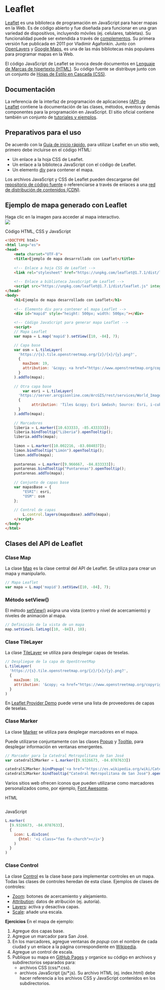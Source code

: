 # Leaflet
[Leaflet](https://leafletjs.com/) es una biblioteca de programación en JavaScript para hacer mapas en la Web. Es de código abierto y fue diseñada para funcionar en una gran variedad de dispositivos, incluyendo móviles (ej. celulares, tabletas). Su funcionalidad puede ser extendida a través de [complementos](https://leafletjs.com/plugins.html). Su primera versión fue publicada en 2011 por Vladimir Agafonkin. Junto con [OpenLayers](https://openlayers.org/) y [Google Maps](https://developers.google.com/maps/documentation), es una de las más bibliotecas más populares para programar mapas en la Web.

El código JavaScript de Leaflet se invoca desde documentos en [Lenguaje de Marcas de hipertexto (HTML)](https://html.spec.whatwg.org/). Su código fuente se distribuye junto con un conjunto de [Hojas de Estilo en Cascada (CSS)](https://www.w3.org/Style/CSS/#specs).

## Documentación
La referencia de la interfaz de programación de aplicaciones [(API) de Leaflet](https://leafletjs.com/reference-1.7.1.html) contiene la documentación de las clases, métodos, eventos y demás componentes para la programación en JavaScript. El sitio oficial contiene también un conjunto de [tutoriales y ejemplos](https://leafletjs.com/examples.html).

## Preparativos para el uso
De acuerdo con la [Guía de inicio rápido](https://leafletjs.com/examples/quick-start/), para utilizar Leaflet en un sitio web, primero debe incluirse en el código HTML:

- Un enlace a la hoja CSS de Leaflet.
- Un enlace a la biblioteca JavaScript con el código de Leaflet.
- Un elemento [div](https://developer.mozilla.org/es/docs/Web/HTML/Element/div) para contener el mapa.

Los archivos JavaScript y CSS de Leaflet pueden descargarse del [repositorio de código fuente](https://github.com/Leaflet/Leaflet) o referenciarse a través de enlaces a una [red de distribución de contenidos (CDN)](https://leafletjs.com/download.html).

## Ejemplo de mapa generado con Leaflet
Haga clic en la imagen para acceder al mapa interactivo.  
[![](img/ejemplo-mapa-leaflet.png)](https://tpb729-desarrollosigweb-2021.github.io/leccion-05-leaflet/ejemplo-leaflet-basico.html)

Código HTML, CSS y JavaScript

```html
<!DOCTYPE html>
<html lang="es">
<head>
    <meta charset="UTF-8">
    <title>Ejemplo de mapa desarrollado con Leaflet</title>     
    
    <!-- Enlace a hoja CSS de Leaflet -->
    <link rel="stylesheet" href="https://unpkg.com/leaflet@1.7.1/dist/leaflet.css" integrity="sha512-xodZBNTC5n17Xt2atTPuE1HxjVMSvLVW9ocqUKLsCC5CXdbqCmblAshOMAS6/keqq/sMZMZ19scR4PsZChSR7A==" crossorigin=""/>
    
    <!-- Enlace a biblioteca JavaScript de Leaflet -->
    <script src="https://unpkg.com/leaflet@1.7.1/dist/leaflet.js" integrity="sha512-XQoYMqMTK8LvdxXYG3nZ448hOEQiglfqkJs1NOQV44cWnUrBc8PkAOcXy20w0vlaXaVUearIOBhiXZ5V3ynxwA==" crossorigin=""></script>    
</head>
<body>
    <h1>Ejemplo de mapa desarrollado con Leaflet</h1>     
    
    <!-- Elemento div para contener el mapa Leaflet -->
    <div id="mapid" style="height: 500px; width: 500px;"></div>

    <!-- Código JavaScript para generar mapa Leaflet -->
    <script>
	// Mapa Leaflet
	var mapa = L.map('mapid').setView([10, -84], 7);

	// Capa base
	var osm = L.tileLayer(
	  'https://{s}.tile.openstreetmap.org/{z}/{x}/{y}.png?', 
	  {
	    maxZoom: 19,
	    attribution: '&copy; <a href="https://www.openstreetmap.org/copyright">OpenStreetMap</a> contributors'
	  }
	).addTo(mapa);		
	    
	// Otra capa base
        var esri = L.tileLayer(
	  'https://server.arcgisonline.com/ArcGIS/rest/services/World_Imagery/MapServer/tile/{z}/{y}/{x}', 
	  {
            attribution: 'Tiles &copy; Esri &mdash; Source: Esri, i-cubed, USDA, USGS, AEX, GeoEye, Getmapping, Aerogrid, IGN, IGP, UPR-EGP, and the GIS User Community'
	  }
	).addTo(mapa);	    
	    
	// Marcadores
	liberia = L.marker([10.633333, -85.433333]);
	liberia.bindTooltip("Liberia").openTooltip();
	liberia.addTo(mapa);
	    
	limon = L.marker([10.002216, -83.084037]);
	limon.bindTooltip("Limón").openTooltip();
	limon.addTo(mapa);	   
	    
	puntarenas = L.marker([9.966667, -84.833333]);
	puntarenas.bindTooltip("Puntarenas").openTooltip();
	puntarenas.addTo(mapa);	    	    
	        
	// Conjunto de capas base
	var mapasBase = {
	    "ESRI": esri,		
	    "OSM": osm
	};	    
	    
	// Control de capas
        L.control.layers(mapasBase).addTo(mapa);	    
    </script>									    
</body>
</html>
```

## Clases del API de Leaflet
### Clase Map
La clase [Map](https://leafletjs.com/reference-1.7.1.html#map) es la clase central del API de Leaflet. Se utiliza para crear un mapa y manipularlo.

```javascript
// Mapa Leaflet
var mapa = L.map('mapid').setView([10, -84], 7);
```

### Método setView()
El método [setView()](https://leafletjs.com/reference-1.7.1.html#map-setview) asigna una vista (centro y nivel de acercamiento) y niveles de animación al mapa.

```javascript
// Definición de la vista de un mapa
map.setView(L.latLng([10, -84]), 10);	
```

### Clase TileLayer
La clase [TileLayer](https://leafletjs.com/reference-1.7.1.html#tilelayer) se utiliza para desplegar capas de teselas.

```javascript
// Despliegue de la capa de OpenStreetMap
L.tileLayer(
  'https://{s}.tile.openstreetmap.org/{z}/{x}/{y}.png?', 
  {
    maxZoom: 19,
    attribution: '&copy; <a href="https://www.openstreetmap.org/copyright">OpenStreetMap</a> contributors'
  }
)
```

En [Leaflet Provider Demo](https://leaflet-extras.github.io/leaflet-providers/preview/) puede verse una lista de proveedores de capas de teselas.

### Clase Marker
La clase [Marker](https://leafletjs.com/reference-1.7.1.html#marker) se utiliza para desplegar marcadores en el mapa.

Puede utilizarse conjuntamente con las clases [Popup](https://leafletjs.com/reference-1.7.1.html#popup) y [Tooltip](https://leafletjs.com/reference-1.7.1.html#tooltip), para desplegar información en ventanas emergentes.

```javascript
// Marcador para la Catedral Metropolitana de San José
var catedralSJMarker = L.marker([9.9326673, -84.0787633])

catedralSJMarker.bindPopup('<a href="https://es.wikipedia.org/wiki/Catedral_metropolitana_de_San_Jos%C3%A9">Catedral Metropolitana de San José</a>.<br>Catedral de estilo clásico y barroco. Templo principal de la arquidiócesis católica de San José.<br>Construída entre 1825 y 1827 y reconstruída en 1878.').openPopup();
catedralSJMarker.bindTooltip("Catedral Metropolitana de San José").openTooltip();
```

Varios sitios web ofrecen íconos que pueden utilizarse como marcadores personalizados como, por ejemplo, [Font Awesome](https://fontawesome.com/).

HTML
```html

```

JavaScript
```javascript
L.marker(
  [9.9326673, -84.0787633],
  {
    icon: L.divIcon(
      {html: '<i class="fas fa-church"></i>'}
    )
  }
)	
```

### Clase Control
La clase [Control](https://leafletjs.com/reference-1.7.1.html#control) es la clase base para implementar controles en un mapa. Todas las clases de controles heredan de esta clase. Ejemplos de clases de controles: 

* [Zoom](https://leafletjs.com/reference-1.7.1.html#control-zoom): botones de acercamiento y alejamiento.
* [Attribution](https://leafletjs.com/reference-1.7.1.html#control-attribution): datos de atribución (ej. autoría).
* [Layers](https://leafletjs.com/reference-1.7.1.html#control-layers): activa y desactiva capas.
* [Scale](https://leafletjs.com/reference-1.7.1.html#control-scale): añade una escala.

**Ejercicios**
En el mapa de ejemplo:

1. Agregue dos capas base.
2. Agregue un marcador para San José.
3. En los marcadores, agregue ventanas de *popup* con el nombre de cada ciudad y un enlace a la página correspondiente en [Wikipedia](https://es.wikipedia.org/).
4. Agregue un control de escala.
5. Publique su mapa en [GitHub Pages](https://pages.github.com/) y organice su código en archivos y subdirectorios separados para:
    - archivos CSS (css/\*.css).
    - archivos JavaScript (js/\*.js).
Su archivo HTML (ej. index.html) debe hacer referencia a los archivos CSS y JavaScript contenidos en los subdirectorios.

